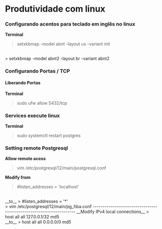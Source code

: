# Produtividade com linux

### Configurando acentos para teclado em inglês no linux
__Terminal__
> setxkbmap -model abnt -layout us -variant intl
 <br>
> setxkbmap -model abnt2 -layout br -variant abnt2

### Configurando Portas / TCP
#### Liberando Portas 
__Terminal__
> sudo ufw allow 5432/tcp

### Services execute linux 
__Terminal__
> sudo systemctl restart postgres

### Setting remote Postgresql
__Allow remote acess__
> vim  /etc/postgresql/12/main/postgresql.conf
 
__Modify from__ 
> #listen_addresses = 'localhost'
 <br>
__to__ 
> #listen_addresses = '*'
 <br>
> vim /etc/postgresql/12/main/pg_hba.conf
---------------------------------------------------------------------
__Modify IPv4 local connections__
> host    all             all             127.0.0.1/32            md5
 <br>
__to__
> host    all             all             0.0.0.0/0            md5
